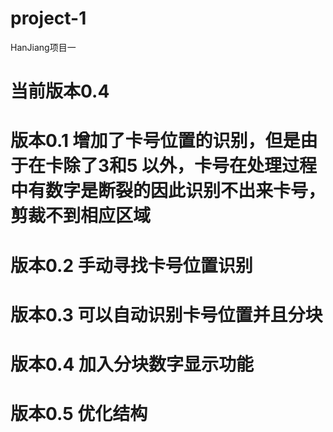 # project-1
HanJiang项目一<br>
# 当前版本0.4<br>
# 版本0.1 增加了卡号位置的识别，但是由于在卡除了3和5 以外，卡号在处理过程中有数字是断裂的因此识别不出来卡号，剪裁不到相应区域<br>
# 版本0.2 手动寻找卡号位置识别<br>
# 版本0.3 可以自动识别卡号位置并且分块<br>
# 版本0.4 加入分块数字显示功能<br>
# 版本0.5 优化结构<br>
